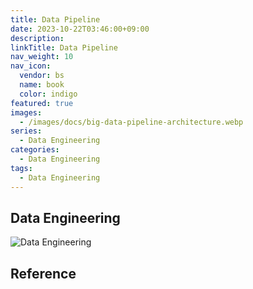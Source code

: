 ```yaml
---
title: Data Pipeline
date: 2023-10-22T03:46:00+09:00
description:
linkTitle: Data Pipeline
nav_weight: 10
nav_icon:
  vendor: bs
  name: book
  color: indigo
featured: true
images:
  - /images/docs/big-data-pipeline-architecture.webp
series:
  - Data Engineering
categories:
  - Data Engineering
tags:
  - Data Engineering
---
```


## Data Engineering

![Data Engineering](/images/docs/data-engineering.png#center)

## Reference
